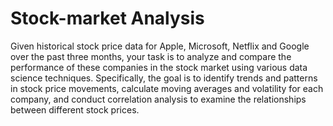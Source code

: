 # Stock-market Analysis

Given historical stock price data for Apple, Microsoft, Netflix and Google over the past
three months, your task is to analyze and compare the performance of these
companies in the stock market using various data science techniques.
Specifically, the goal is to identify trends and patterns in stock price movements,
calculate moving averages and volatility for each company, and conduct correlation
analysis to examine the relationships between different stock prices.
